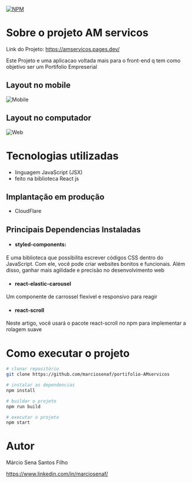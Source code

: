 [![NPM](https://img.shields.io/npm/l/react)](https://github.com/marciosenaf/portifolio-AMservicos/blob/main/LICENSE)

# Sobre o projeto AM servicos

Link do Projeto: https://amservicos.pages.dev/

Este Projeto e uma aplicacao voltada mais para o front-end q tem como objetivo ser um Portifolio Empreserial

## Layout no mobile
![Mobile ](https://github.com/marciosenaf/portifolio-AMservicos/blob/main/src/assets/imgs/mobile.readme.png)

## Layout no computador
![Web](https://github.com/marciosenaf/portifolio-AMservicos/blob/main/src/assets/imgs/computer.readme.png)

# Tecnologias utilizadas

- linguagem JavaScript (JSX)
- feito na biblioteca React js


## Implantação em produção
- CloudFlare

## Principais Dependencias Instaladas

- #### styled-components:
E uma biblioteca que possibilita escrever códigos CSS dentro do JavaScript. Com ele, você pode criar websites bonitos e funcionais. Além disso, ganhar mais agilidade e precisão no desenvolvimento web

- #### react-elastic-carousel
Um componente de carrossel flexível e responsivo para reagir

- #### react-scroll
Neste artigo, você usará o pacote react-scroll no npm para implementar a rolagem suave

# Como executar o projeto

```bash
# clonar repositório
git clone https://github.com/marciosenaf/portifolio-AMservicos

# instalar as dependencias
npm install

# buildar o projeto
npm run build

# executar o projeto
npm start
```

# Autor

Márcio Sena Santos Filho

https://www.linkedin.com/in/marciosenaf/
